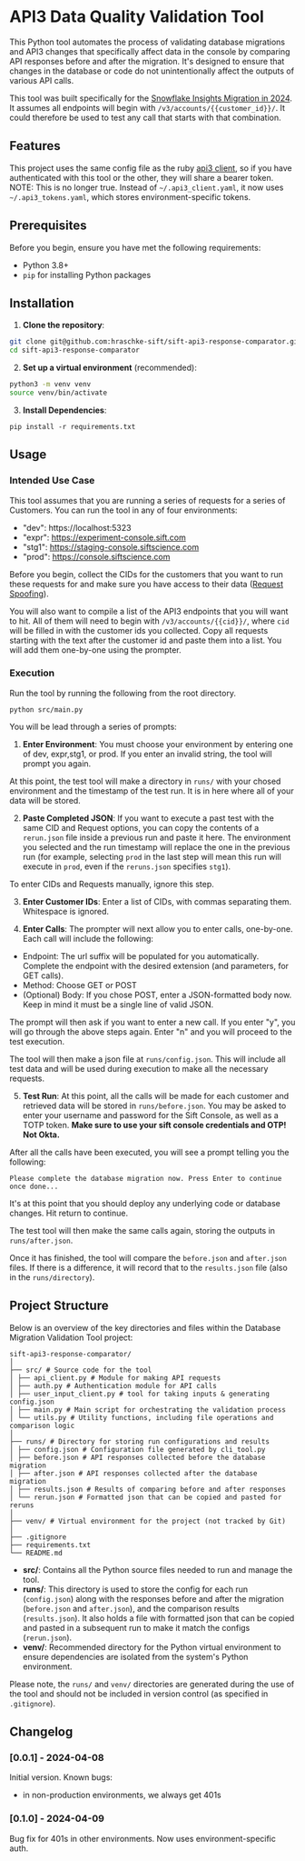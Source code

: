 # API3 Data Quality Validation Tool

This Python tool automates the process of validating database migrations and API3 changes that specifically affect data in the console by comparing API responses before and after the migration. It's designed to ensure that changes in the database or code do not unintentionally affect the outputs of various API calls.

This tool was built specifically for the [Snowflake Insights Migration in 2024](https://sift.atlassian.net/wiki/spaces/RNDTEAM/pages/2257289611/Standardize+Console+Reporting+Data). It assumes all endpoints will begin with `/v3/accounts/{{customer_id}}/`. It could therefore be used to test any call that starts with that combination.

## Features
This project uses the same config file as the ruby [api3 client](https://github.com/SiftScience/ruby/tree/main/ruby/api3_client), so if you have authenticated with this tool or the other, they will share a bearer token.
NOTE: This is no longer true. Instead of `~/.api3_client.yaml`, it now uses `~/.api3_tokens.yaml`, which stores environment-specific tokens.

## Prerequisites
Before you begin, ensure you have met the following requirements:

- Python 3.8+
- `pip` for installing Python packages

## Installation
1. **Clone the repository**:

```sh
git clone git@github.com:hraschke-sift/sift-api3-response-comparator.git
cd sift-api3-response-comparator
```
2. **Set up a virtual environment** (recommended):
```sh
python3 -m venv venv
source venv/bin/activate
```
3. **Install Dependencies**:
```
pip install -r requirements.txt
```

## Usage

### Intended Use Case
This tool assumes that you are running a series of requests for a series of Customers. You can run the tool in any of four environments:
* "dev": https://localhost:5323
* "expr": https://experiment-console.sift.com
* "stg1": https://staging-console.siftscience.com
* "prod": https://console.siftscience.com

Before you begin, collect the CIDs for the customers that you want to run these requests for and make sure you have access to their data ([Request Spoofing](https://sift.atlassian.net/wiki/spaces/RNDTEAM/pages/1821803264/Sift+Admin+Permissions+Policy#Requesting-Access-(employee))).

You will also want to compile a list of the API3 endpoints that you will want to hit. All of them will need to begin with `/v3/accounts/{{cid}}/`, where `cid` will be filled in with the customer ids you collected. Copy all requests starting with the text after the customer id and paste them into a list. You will add them one-by-one using the prompter.

### Execution

Run the tool by running the following from the root directory.
```
python src/main.py
```

You will be lead through a series of prompts:

1. **Enter Environment**: You must choose your environment by entering one of dev, expr,stg1, or prod. If you enter an invalid string, the tool will prompt you again.

At this point, the test tool will make a directory in `runs/` with your chosed environment and the timestamp of the test run. It is in here where all of your data will be stored.

2. **Paste Completed JSON**: If you want to execute a past test with the same CID and Request options, you can copy the contents of a `rerun.json` file inside a previous run and paste it here. The environment you selected and the run timestamp will replace the one in the previous run (for example, selecting `prod` in the last step will mean this run will execute in `prod`, even if the `reruns.json` specifies `stg1`).

To enter CIDs and Requests manually, ignore this step.

3. **Enter Customer IDs**: Enter a list of CIDs, with commas separating them. Whitespace is ignored.

4. **Enter Calls**: The prompter will next allow you to enter calls, one-by-one. Each call will include the following:
  * Endpoint: The url suffix will be populated for you automatically. Complete the endpoint with the desired extension (and parameters, for GET calls).
  * Method: Choose GET or POST
  * (Optional) Body: If you chose POST, enter a JSON-formatted body now. Keep in mind it must be a single line of valid JSON.

The prompt will then ask if you want to enter a new call. If you enter "y", you will go through the above steps again. Enter "n" and you will proceed to the test execution.

The tool will then make a json file at `runs/config.json`. This will include all test data and will be used during execution to make all the necessary requests.

5. **Test Run**: At this point, all the calls will be made for each customer and retrieved data will be stored in `runs/before.json`. You may be asked to enter your username and password for the Sift Console, as well as a TOTP token. __Make sure to use your sift console credentials and OTP! Not Okta.__

After all the calls have been executed, you will see a prompt telling you the following:

```Please complete the database migration now. Press Enter to continue once done...```

It's at this point that you should deploy any underlying code or database changes. Hit return to continue.

The test tool will then make the same calls again, storing the outputs in `runs/after.json`.

Once it has finished, the tool will compare the `before.json` and `after.json` files. If there is a difference, it will record that to the `results.json` file (also in the `runs/directory`).


## Project Structure

Below is an overview of the key directories and files within the Database Migration Validation Tool project:
```
sift-api3-response-comparator/
│
├── src/ # Source code for the tool
│ ├── api_client.py # Module for making API requests
│ ├── auth.py # Authentication module for API calls
│ ├── user_input_client.py # tool for taking inputs & generating config.json
│ ├── main.py # Main script for orchestrating the validation process
│ └── utils.py # Utility functions, including file operations and comparison logic
│
├── runs/ # Directory for storing run configurations and results
│ ├── config.json # Configuration file generated by cli_tool.py
│ ├── before.json # API responses collected before the database migration
│ ├── after.json # API responses collected after the database migration
│ ├── results.json # Results of comparing before and after responses
│ └── rerun.json # Formatted json that can be copied and pasted for reruns
│
├── venv/ # Virtual environment for the project (not tracked by Git)
│
├── .gitignore
├── requirements.txt
└── README.md
```

- **src/**: Contains all the Python source files needed to run and manage the tool.
- **runs/**: This directory is used to store the config for each run (`config.json`) along with the responses before and after the migration (`before.json` and `after.json`), and the comparison results (`results.json`). It also holds a file with formatted json that can be copied and pasted in a subsequent run to make it match the configs (`rerun.json`).
- **venv/**: Recommended directory for the Python virtual environment to ensure dependencies are isolated from the system's Python environment.

Please note, the `runs/` and `venv/` directories are generated during the use of the tool and should not be included in version control (as specified in `.gitignore`).

## Changelog
### [0.0.1] - 2024-04-08
Initial version. Known bugs:
- in non-production environments, we always get 401s

### [0.1.0] - 2024-04-09
Bug fix for 401s in other environments. Now uses environment-specific auth.